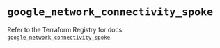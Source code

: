 # `google_network_connectivity_spoke`

Refer to the Terraform Registry for docs: [`google_network_connectivity_spoke`](https://registry.terraform.io/providers/hashicorp/google/6.24.0/docs/resources/network_connectivity_spoke).
